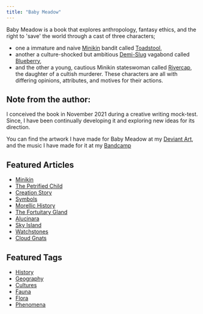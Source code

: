 ```yaml
---
title: "Baby Meadow"
---
```

Baby Meadow is a book that explores anthropology, fantasy ethics, and the right to 'save' the world through a cast of three characters;
- one a immature and naive [Minikin](species/fauna/minikin.md) bandit called [Toadstool](characters/toadstool.md),
- another a culture-shocked but ambitious [Demi-Slug](species/demi-slug.md) vagabond called [Blueberry](characters/blueberry.md),
- and the other a young, cautious Minikin stateswoman called [Rivercap](characters/Rivercap.md), the daughter of a cultish murderer.
These characters are all with differing opinions, attributes, and motives for their actions.

## Note from the author:
I conceived the book in November 2021 during a creative writing mock-test. Since, I have been continually developing it and exploring new ideas for its direction.

You can find the artwork I have made for Baby Meadow at my [Deviant Art](https://www.deviantart.com/pyxelmusic), and the music I have made for it at my [Bandcamp](https://pyxelm.bandcamp.com)

## Featured Articles
- [Minikin](species/fauna/minikin.md)
- [The Petrified Child](deities/the-petrified-child.md)
- [Creation Story](lore/creation-story.md)
- [Symbols](phenomena/symbols.md)
- [Morellic History](lore/morellic-history.md)
- [The Fortuitary Gland](phenomena/fortuitary-gland.md)
- [Alucinara](phenomena/alucinara.md)
- [Sky Island](phenomena/sky-islands.md)
- [Watchstones](phenomena/symbols/watchstones.md)
- [Cloud Gnats](phenomena/cloud-gnats.md)

## Featured Tags
- [History](tags/lore)
- [Geography](tags/geography)
- [Cultures](tags/culture)
- [Fauna](tags/fauna)
- [Flora](tags/flora)
- [Phenomena](tags/phenomena)